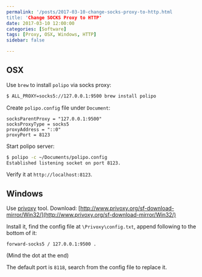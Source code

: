 ```yaml
---
permalink: '/posts/2017-03-10-change-socks-proxy-to-http.html
title: 'Change SOCKS Proxy to HTTP'
date: 2017-03-10 12:00:00
categories: [Software]
tags: [Proxy, OSX, Windows, HTTP]
sidebar: false

---
```





## OSX

Use `brew` to install `polipo` via socks proxy:

```bash
$ ALL_PROXY=socks5://127.0.0.1:9500 brew install polipo
```

Create `polipo.config` file under `Document`:

```
socksParentProxy = "127.0.0.1:9500"
socksProxyType = socks5
proxyAddress = "::0"
proxyPort = 8123
```

Start polipo server:

```bash
$ polipo -c ~/Documents/polipo.config
Established listening socket on port 8123.
```

Verify it at `http://localhost:8123`.

## Windows

Use [privoxy](http://www.privoxy.org/) tool. Download: [http://www.privoxy.org/sf-download-mirror/Win32/](http://www.privoxy.org/sf-download-mirror/Win32/)

Install it, find the config file at `\Privoxy\config.txt`, append following to the bottom of it:

```
forward-socks5 / 127.0.0.1:9500 .
```

(Mind the dot at the end)

The default port is `8118`, search from the config file to replace it.
